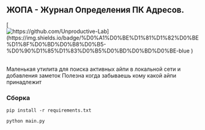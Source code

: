 ## ЖОПА - Журнал Определения ПК Адресов.
[![https://github.com/Unproductive-Lab](https://img.shields.io/badge/%D0%A1%D0%BE%D1%81%D1%82%D0%BE%D1%8F%D0%BD%D0%B8%D0%B5-%D0%90%D1%85%D1%83%D0%B5%D0%BD%D0%BD%D0%BE-blue
)](https://github.com/Unproductive-Lab)

<br>Маленькая утилита для поиска активных айпи в локальной сети и добавления заметок
Полезна когда забываешь кому какой айпи принадлежит


### Сборка
```
pip install -r requirements.txt
```
```
python main.py
```
